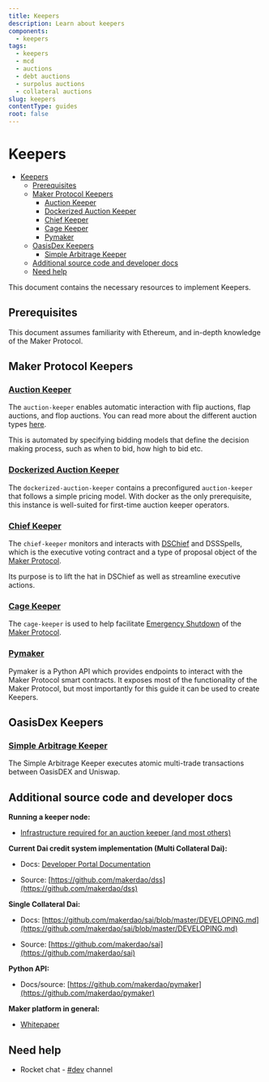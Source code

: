```yaml
---
title: Keepers
description: Learn about keepers
components:
  - keepers
tags:
  - keepers
  - mcd
  - auctions
  - debt auctions
  - surpolus auctions
  - collateral auctions
slug: keepers
contentType: guides
root: false
---
```


# Keepers

- [Keepers](#keepers)
  - [Prerequisites](#prerequisites)
  - [Maker Protocol Keepers](#maker-protocol-keepers)
    - [Auction Keeper](#auction-keeper)
    - [Dockerized Auction Keeper](#dockerized-auction-keeper)
    - [Chief Keeper](#chief-keeper)
    - [Cage Keeper](#cage-keeper)
    - [Pymaker](#pymaker)
  - [OasisDex Keepers](#oasisdex-keepers)
    - [Simple Arbitrage Keeper](#simple-arbitrage-keeper)
  - [Additional source code and developer docs](#additional-source-code-and-developer-docs)
  - [Need help](#need-help)

This document contains the necessary resources to implement Keepers.

## Prerequisites

This document assumes familiarity with Ethereum, and in-depth knowledge of the Maker Protocol.

## Maker Protocol Keepers

### [Auction Keeper](https://github.com/makerdao/auction-keeper)

The `auction-keeper` enables automatic interaction with flip auctions, flap auctions, and flop auctions. You can read more about the different auction types [here](/documentation/the-auctions-of-the-maker-protocol).

This is automated by specifying bidding models that define the decision making process, such as when to bid, how high to bid etc.

### [Dockerized Auction Keeper](https://github.com/makerdao/dockerized-auction-keeper)

The `dockerized-auction-keeper` contains a preconfigured `auction-keeper` that follows a simple  pricing model. With docker as the only prerequisite, this instance is well-suited for first-time auction keeper operators.

### [Chief Keeper](https://github.com/makerdao/chief-keeper)

The `chief-keeper` monitors and interacts with [DSChief](https://github.com/dapphub/ds-chief) and DSSSpells, which is the executive voting contract and a type of proposal object of the [Maker Protocol](https://github.com/makerdao/dss).

Its purpose is to lift the hat in DSChief as well as streamline executive actions.

### [Cage Keeper](https://github.com/makerdao/cage-keeper)

The `cage-keeper` is used to help facilitate [Emergency Shutdown](/documentation/the-emergency-shutdown-process-for-multi-collateral-dai-mcd) of the [Maker Protocol](https://github.com/makerdao/dss).

### [Pymaker](https://github.com/makerdao/pymaker)

Pymaker is a Python API which provides endpoints to interact with the Maker Protocol smart contracts. It exposes most of the functionality of the Maker Protocol, but most importantly for this guide it can be used to create Keepers.

## OasisDex Keepers

### [Simple Arbitrage Keeper](https://github.com/makerdao/simple-arbitrage-keeper)

The Simple Arbitrage Keeper executes atomic multi-trade transactions between OasisDEX and Uniswap.

## Additional source code and developer docs

**Running a keeper node:**

- [Infrastructure required for an auction keeper (and most others)](https://github.com/makerdao/auction-keeper#infrastructure)

**Current Dai credit system implementation (Multi Collateral Dai):**

- Docs: [Developer Portal Documentation](/documentation)

- Source: [https://github.com/makerdao/dss](https://github.com/makerdao/dss)

**Single Collateral Dai:**

- Docs: [https://github.com/makerdao/sai/blob/master/DEVELOPING.md](https://github.com/makerdao/sai/blob/master/DEVELOPING.md)

- Source: [https://github.com/makerdao/sai](https://github.com/makerdao/sai)

**Python API:**

- Docs/source: [https://github.com/makerdao/pymaker](https://github.com/makerdao/pymaker)

**Maker platform in general:**

- [Whitepaper](https://makerdao.com/whitepaper/)

## Need help

- Rocket chat - [#dev](https://chat.makerdao.com/channel/dev) channel
